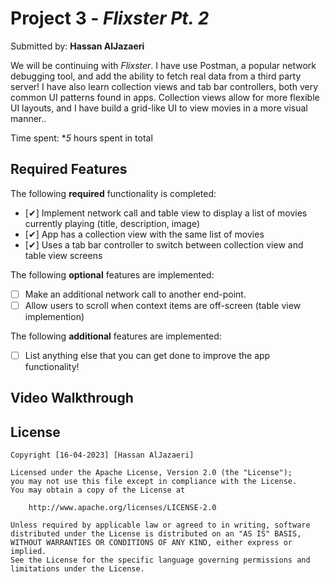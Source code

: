 # Project 3 - *Flixster Pt. 2*

Submitted by: **Hassan AlJazaeri**

We will be continuing with *Flixster*. I have use Postman, a popular network debugging tool, and add the ability to fetch real data from a third party server! I have also learn collection views and tab bar controllers, both very common UI patterns found in apps. Collection views allow for more flexible UI layouts, and I have build a grid-like UI to view movies in a more visual manner..

Time spent: **5* hours spent in total

## Required Features

The following **required** functionality is completed:

- [✔] Implement network call and table view to display a list of movies currently playing (title, description, image)
- [✔] App has a collection view with the same list of movies
- [✔] Uses a tab bar controller to switch between collection view and table view screens
 
The following **optional** features are implemented:

- [ ] Make an additional network call to another end-point.	
- [ ] Allow users to scroll when context items are off-screen (table view implemention)

The following **additional** features are implemented:

- [ ] List anything else that you can get done to improve the app functionality!

## Video Walkthrough

## License

    Copyright [16-04-2023] [Hassan AlJazaeri]

    Licensed under the Apache License, Version 2.0 (the "License");
    you may not use this file except in compliance with the License.
    You may obtain a copy of the License at

        http://www.apache.org/licenses/LICENSE-2.0

    Unless required by applicable law or agreed to in writing, software
    distributed under the License is distributed on an "AS IS" BASIS,
    WITHOUT WARRANTIES OR CONDITIONS OF ANY KIND, either express or implied.
    See the License for the specific language governing permissions and
    limitations under the License.
